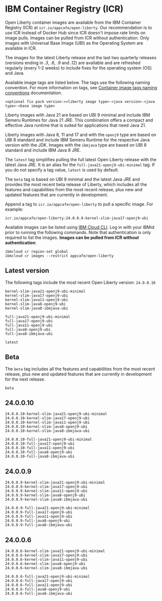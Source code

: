 
# IBM Container Registry (ICR)

Open Liberty container images are available from the IBM Container Registry (ICR) at `icr.io/appcafe/open-liberty`. Our recommendation is to use ICR instead of Docker Hub since ICR doesn't impose rate limits on image pulls. Images can be pulled from ICR without authentication. Only images with Universal Base Image (UBI) as the Operating System are available in ICR.

The images for the latest Liberty release and the last two quarterly releases (versions ending in _.3_, _.6_, _.9_ and _.12_) are available and are refreshed regularly (every 1-2 weeks) to include fixes for the operating system (OS) and Java.

Available image tags are listed below. The tags use the following naming convention. For more information on tags, see [Container image tags naming conventions](https://openliberty.io/docs/latest/container-images.html#tags) documentation.
```
<optional fix pack version-><liberty image type>-<java version>-<java type>-<base image type>
```

Liberty images with Java 21 are based on UBI 9 minimal and include IBM Semeru Runtimes for Java 21 JRE. This combination offers a compact and effective Java runtime that is suited for applications that need Java 21.

Liberty images with Java 8, 11 and 17 and with the `openj9` type are based on UBI 8 standard and include IBM Semeru Runtime for the respective Java version with the JDK. Images with the `ibmjava` type are based on UBI 8 standard and include IBM Java 8 JRE.

The `latest` tag simplifies pulling the full latest Open Liberty release with the latest Java JRE. It is an alias for the `full-java21-openj9-ubi-minimal` tag. If you do not specify a tag value, `latest` is used by default.

The `beta` tag is based on UBI 9 minimal and the latest Java JRE and provides the most recent beta release of Liberty, which includes all the features and capabilities from the most recent release, plus new and updated features that are currently in development.

Append a tag to `icr.io/appcafe/open-liberty` to pull a specific image. For example: 
```
icr.io/appcafe/open-liberty:24.0.0.9-kernel-slim-java17-openj9-ubi
```

Available images can be listed using [IBM Cloud CLI](https://cloud.ibm.com/docs/cli?topic=cli-getting-started). Log in with your IBMid prior to running the following commands. Note that authentication is only required to list the images. **Images can be pulled from ICR without authentication**: 
```
ibmcloud cr region-set global 
ibmcloud cr images --restrict appcafe/open-liberty
```

## Latest version

The following tags include the most recent Open Liberty version: `24.0.0.10`

```
kernel-slim-java21-openj9-ubi-minimal
kernel-slim-java17-openj9-ubi
kernel-slim-java11-openj9-ubi
kernel-slim-java8-openj9-ubi
kernel-slim-java8-ibmjava-ubi

full-java21-openj9-ubi-minimal
full-java17-openj9-ubi
full-java11-openj9-ubi
full-java8-openj9-ubi
full-java8-ibmjava-ubi

latest
```

## Beta

The `beta` tag includes all the features and capabilities from the most recent release, plus new and updated features that are currently in development for the next release.

```
beta
```

## 24.0.0.10

```
24.0.0.10-kernel-slim-java21-openj9-ubi-minimal
24.0.0.10-kernel-slim-java17-openj9-ubi
24.0.0.10-kernel-slim-java11-openj9-ubi
24.0.0.10-kernel-slim-java8-openj9-ubi
24.0.0.10-kernel-slim-java8-ibmjava-ubi

24.0.0.10-full-java21-openj9-ubi-minimal
24.0.0.10-full-java17-openj9-ubi
24.0.0.10-full-java11-openj9-ubi
24.0.0.10-full-java8-openj9-ubi
24.0.0.10-full-java8-ibmjava-ubi
```

## 24.0.0.9

```
24.0.0.9-kernel-slim-java21-openj9-ubi-minimal
24.0.0.9-kernel-slim-java17-openj9-ubi
24.0.0.9-kernel-slim-java11-openj9-ubi
24.0.0.9-kernel-slim-java8-openj9-ubi
24.0.0.9-kernel-slim-java8-ibmjava-ubi

24.0.0.9-full-java21-openj9-ubi-minimal
24.0.0.9-full-java17-openj9-ubi
24.0.0.9-full-java11-openj9-ubi
24.0.0.9-full-java8-openj9-ubi
24.0.0.9-full-java8-ibmjava-ubi
```

## 24.0.0.6

```
24.0.0.6-kernel-slim-java21-openj9-ubi-minimal
24.0.0.6-kernel-slim-java17-openj9-ubi
24.0.0.6-kernel-slim-java11-openj9-ubi
24.0.0.6-kernel-slim-java8-openj9-ubi
24.0.0.6-kernel-slim-java8-ibmjava-ubi

24.0.0.6-full-java21-openj9-ubi-minimal
24.0.0.6-full-java17-openj9-ubi
24.0.0.6-full-java11-openj9-ubi
24.0.0.6-full-java8-openj9-ubi
24.0.0.6-full-java8-ibmjava-ubi
```
